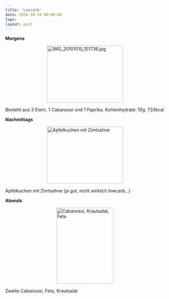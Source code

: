 ```yaml
---
title: 'Lowcarb'
date: 2010-10-10 00:00:00 
tags: 
layout: post
---
```

<p><strong>Morgens</strong></p>
<p><a href="http://www.flickr.com/photos/cringe/5067427400/" title="IMG_20101010_101736.jpg by cringe, on Flickr"><img src="http://farm5.static.flickr.com/4092/5067427400_4e50294fcb_m.jpg" height="180" alt="IMG_20101010_101736.jpg" style="display: block; margin-left: auto; margin-right: auto;" width="240" /></a></p>
<p>Besteht aus 3 Eiern, 1 Cabanossi und 1 Paprika. Kohlenhydrate: 10g. 733kcal</p>
<p><strong>Nachmittags</strong></p>
<p><a href="http://www.flickr.com/photos/cringe/5067795756/" title="Apfelkuchen mit Zimtsahne by cringe, on Flickr"><img src="http://farm5.static.flickr.com/4148/5067795756_2521ae739e_m.jpg" height="180" alt="Apfelkuchen mit Zimtsahne" style="display: block; margin-left: auto; margin-right: auto;" width="240" /></a></p>
<p>Apfelkuchen mit Zimtsahne (ja gut, nicht wirklich lowcarb...)</p>
<p><strong>Abends </strong></p>
<p><strong></strong><a href="http://www.flickr.com/photos/cringe/5068122524/" title="Cabanossi, Krautsalat, Feta by cringe, on Flickr"><img src="http://farm5.static.flickr.com/4146/5068122524_be76fbf514_m.jpg" height="240" alt="Cabanossi, Krautsalat, Feta" style="display: block; margin-left: auto; margin-right: auto;" width="180" /></a></p>
<p>Zweite Cabanossi, Feta, Krautsalat</p>
